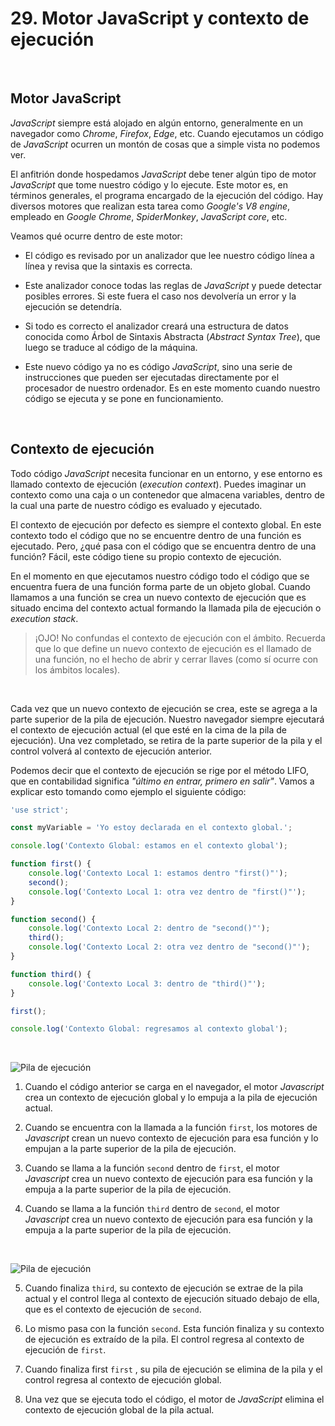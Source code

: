 # 29. Motor JavaScript y contexto de ejecución

&nbsp;

## Motor JavaScript

*JavaScript* siempre está alojado en algún entorno, generalmente en un navegador como *Chrome*, *Firefox*, *Edge*, etc. Cuando ejecutamos un código de *JavaScript* ocurren un montón de cosas que a simple vista no podemos ver.

El anfitrión donde hospedamos *JavaScript* debe tener algún tipo de motor *JavaScript* que tome nuestro código y lo ejecute. Este motor es, en términos generales, el programa encargado de la ejecución del código. Hay diversos motores que realizan esta tarea como *Google's V8 engine*, empleado en *Google Chrome*, *SpiderMonkey*, *JavaScript core*, etc.


Veamos qué ocurre dentro de este motor:

-   El código es revisado por un analizador que lee nuestro código línea a línea y revisa que la sintaxis es correcta.

-   Este analizador conoce todas las reglas de *JavaScript* y puede detectar posibles errores. Si este fuera el caso nos devolvería un error y la ejecución se detendría.

-   Si todo es correcto el analizador creará una estructura de datos conocida como Árbol de Sintaxis Abstracta (*Abstract Syntax Tree*), que luego se traduce al código de la máquina.

-   Este nuevo código ya no es código *JavaScript*, sino una serie de instrucciones que pueden ser ejecutadas directamente por el procesador de nuestro ordenador. Es en este momento cuando nuestro código se ejecuta y se pone en funcionamiento.

&nbsp;

## Contexto de ejecución

Todo código *JavaScript* necesita funcionar en un entorno, y ese entorno es llamado contexto de ejecución (*execution context*). Puedes imaginar un contexto como una caja o un contenedor que almacena variables, dentro de la cual una parte de nuestro código es evaluado y ejecutado.

El contexto de ejecución por defecto es siempre el contexto global. En este contexto todo el código que no se encuentre dentro de una función es ejecutado. Pero, ¿qué pasa con el código que se encuentra dentro de una función? Fácil, este código tiene su propio contexto de ejecución. 

En el momento en que ejecutamos nuestro código todo el código que se encuentra fuera de una función forma parte de un objeto global. Cuando llamamos a una función se crea un nuevo contexto de ejecución que es situado encima del contexto actual formando la llamada pila de ejecución o *execution stack*.

>¡OJO! No confundas el contexto de ejecución con el ámbito. Recuerda que lo que define un nuevo contexto de ejecución es el llamado de una función, no el hecho de abrir y cerrar llaves (como sí ocurre con los ámbitos locales).

&nbsp;

Cada vez que un nuevo contexto de ejecución se crea, este se agrega a la parte superior de la pila de ejecución. Nuestro navegador siempre ejecutará el contexto de ejecución actual (el que esté en la cima de la pila de ejecución). Una vez completado, se retira de la parte superior de la pila y el control volverá al contexto de ejecución anterior.

Podemos decir que el contexto de ejecución se rige por el método LIFO, que en contabilidad significa *"último en entrar, primero en salir"*. Vamos a explicar esto tomando como ejemplo el siguiente código:

```javascript
'use strict';

const myVariable = 'Yo estoy declarada en el contexto global.';

console.log('Contexto Global: estamos en el contexto global');

function first() {
    console.log('Contexto Local 1: estamos dentro "first()"');
    second();
    console.log('Contexto Local 1: otra vez dentro de "first()"');
}

function second() {
    console.log('Contexto Local 2: dentro de "second()"');
    third();
    console.log('Contexto Local 2: otra vez dentro de "second()"');
}

function third() {
    console.log('Contexto Local 3: dentro de "third()"');
}

first();

console.log('Contexto Global: regresamos al contexto global');
```

&nbsp;

![Pila de ejecución](https://firebasestorage.googleapis.com/v0/b/virtually-1f5e0.appspot.com/o/dashboard%2Fprofile%2F68941595433368_execution-context-1.png?alt=media&token=d9a9f67c-86ca-4401-b4df-0839775e5bd0)

1.  Cuando el código anterior se carga en el navegador, el motor *Javascript* crea un contexto de ejecución global y lo empuja a la pila de ejecución actual.

2.  Cuando se encuentra con la llamada a la función `first`, los motores de *Javascript* crean un nuevo contexto de ejecución para esa función y lo empujan a la parte superior de la pila de ejecución.

3.  Cuando se llama a la función `second` dentro de `first`, el motor *Javascript* crea un nuevo contexto de ejecución para esa función y la empuja a la parte superior de la pila de ejecución.

4.  Cuando se llama a la función `third` dentro de `second`, el motor *Javascript* crea un nuevo contexto de ejecución para esa función y la empuja a la parte superior de la pila de ejecución.

&nbsp;

![Pila de ejecución](https://firebasestorage.googleapis.com/v0/b/virtually-1f5e0.appspot.com/o/dashboard%2Fprofile%2F43961595433474_execution-context-2.png?alt=media&token=5191036e-0762-47d0-9d39-7567c1c53cc5)

5.  Cuando finaliza `third`, su contexto de ejecución se extrae de la pila actual y el control llega al contexto de ejecución situado debajo de ella, que es el contexto de ejecución de `second`.

6.  Lo mismo pasa con la función `second`. Esta función finaliza y su contexto de ejecución es extraído de la pila. El control regresa al contexto de ejecución de `first`.

7.  Cuando finaliza first `first` , su pila de ejecución se elimina de la pila y el control regresa al contexto de ejecución global.

8.  Una vez que se ejecuta todo el código, el motor de *JavaScript* elimina el contexto de ejecución global de la pila actual.
